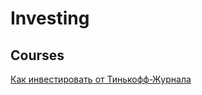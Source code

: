 # Investing

## Courses

[Как инвестировать от Тинькофф-Журнала](https://journal.tinkoff.ru/pro/invest/#/?utm_source=vk&utm_medium=social)


